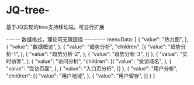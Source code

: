 # JQ-tree-
基于JQ实现的tree支持移动端。可自行扩展

------ 数据格式，理论可无限层级 ---------
menuData: [
        {
            "value": "热力图",
        },
        {
            "value": "数据概览",
        },
        {
            "value": "趋势分析",
            "children": [{
                "value": "趋势分析-1",
            },
            {
                "value": "趋势分析-2",
            },
            {
                "value": "趋势分析-3",
            }]
        },
        {
            "value": "实时访客",
        },
        {
            "value": "访问分析",
            "children": [{
                "value": "受访域名",
            },
            {
                "value": "受访页面",
            },
            {
                "value": "入口页分析",
            }]
        },
        {
            "value": "用户分析",
            "children": [{
                "value": "用户地域",
            },
            {
                "value": "用户留存",
            }]
        }
    ]
